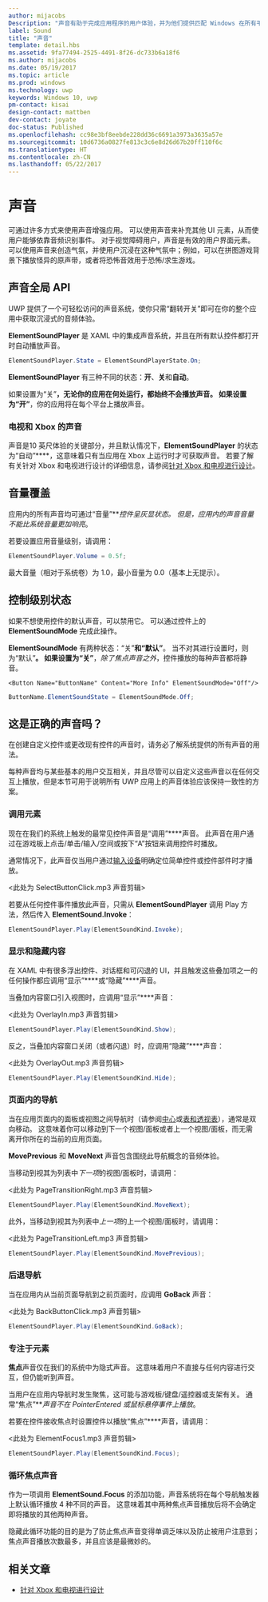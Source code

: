 ```yaml
---
author: mijacobs
Description: "声音有助于完成应用程序的用户体验，并为他们提供匹配 Windows 在所有平台上的外观的额外音频边缘。"
label: Sound
title: "声音"
template: detail.hbs
ms.assetid: 9fa77494-2525-4491-8f26-dc733b6a18f6
ms.author: mijacobs
ms.date: 05/19/2017
ms.topic: article
ms.prod: windows
ms.technology: uwp
keywords: Windows 10, uwp
pm-contact: kisai
design-contact: mattben
dev-contact: joyate
doc-status: Published
ms.openlocfilehash: cc98e3bf8eebde228dd36c6691a3973a3635a57e
ms.sourcegitcommit: 10d6736a0827fe813c3c6e8d26d67b20ff110f6c
ms.translationtype: HT
ms.contentlocale: zh-CN
ms.lasthandoff: 05/22/2017
---
```

# <a name="sound"></a>声音

<link rel="stylesheet" href="https://az835927.vo.msecnd.net/sites/uwp/Resources/css/custom.css"> 

可通过许多方式来使用声音增强应用。 可以使用声音来补充其他 UI 元素，从而使用户能够依靠音频识别事件。 对于视觉障碍用户，声音是有效的用户界面元素。 可以使用声音来创造气氛，并使用户沉浸在这种气氛中；例如，可以在拼图游戏背景下播放怪异的原声带，或者将恐怖音效用于恐怖/求生游戏。

## <a name="sound-global-api"></a>声音全局 API

UWP 提供了一个可轻松访问的声音系统，使你只需“翻转开关”即可在你的整个应用中获取沉浸式的音频体验。

**ElementSoundPlayer** 是 XAML 中的集成声音系统，并且在所有默认控件都打开时自动播放声音。
```C#
ElementSoundPlayer.State = ElementSoundPlayerState.On;
```
**ElementSoundPlayer** 有三种不同的状态：**开**、**关**和**自动**。

如果设置为“关”****，无论你的应用在何处运行，都始终不会播放声音。 如果设置为“开”****，你的应用将在每个平台上播放声音。

### <a name="sound-for-tv-and-xbox"></a>电视和 Xbox 的声音

声音是10 英尺体验的关键部分，并且默认情况下，**ElementSoundPlayer** 的状态为“自动”****，这意味着只有当应用在 Xbox 上运行时才可获取声音。
若要了解有关针对 Xbox 和电视进行设计的详细信息，请参阅[针对 Xbox 和电视进行设计](http://go.microsoft.com/fwlink/?LinkId=760736)。

## <a name="sound-volume-override"></a>音量覆盖

应用内的所有声音均可通过“音量”****控件呈灰显状态。 但是，应用内的声音音量不能*比系统音量更加响亮*。

若要设置应用音量级别，请调用：
```C#
ElementSoundPlayer.Volume = 0.5f;
```
最大音量（相对于系统卷）为 1.0，最小音量为 0.0（基本上无提示）。

## <a name="control-level-state"></a>控制级别状态

如果不想使用控件的默认声音，可以禁用它。 可以通过控件上的 **ElementSoundMode** 完成此操作。

**ElementSoundMode** 有两种状态：“关”****和“默认”****。 当不对其进行设置时，则为“默认”****。 如果设置为“关”****，*除了焦点声音之外*，控件播放的每种声音都将静音。

```XAML
<Button Name="ButtonName" Content="More Info" ElementSoundMode="Off"/>
```

```C#
ButtonName.ElementSoundState = ElementSoundMode.Off;
```

## <a name="is-this-the-right-sound"></a>这是正确的声音吗？

在创建自定义控件或更改现有控件的声音时，请务必了解系统提供的所有声音的用法。

每种声音均与某些基本的用户交互相关，并且尽管可以自定义这些声音以在任何交互上播放，但是本节可用于说明所有 UWP 应用上的声音体验应该保持一致性的方案。

### <a name="invoking-an-element"></a>调用元素

现在在我们的系统上触发的最常见控件声音是“调用”****声音。 此声音在用户通过在游戏板上点击/单击/输入/空间或按下“A”按钮来调用控件时播放。

通常情况下，此声音仅当用户通过[输入设备](../input-and-devices/input-primer.md)明确定位简单控件或控件部件时才播放。

&lt;此处为 SelectButtonClick.mp3 声音剪辑&gt;

若要从任何控件事件播放此声音，只需从 **ElementSoundPlayer** 调用 Play 方法，然后传入 **ElementSound.Invoke**：
```C#
ElementSoundPlayer.Play(ElementSoundKind.Invoke);
```

### <a name="showing--hiding-content"></a>显示和隐藏内容

在 XAML 中有很多浮出控件、对话框和可闪退的 UI，并且触发这些叠加项之一的任何操作都应调用“显示”****或“隐藏”****声音。

当叠加内容窗口引入视图时，应调用“显示”****声音：

&lt;此处为 OverlayIn.mp3 声音剪辑&gt;

```C#
ElementSoundPlayer.Play(ElementSoundKind.Show);
```
反之，当叠加内容窗口关闭（或者闪退）时，应调用“隐藏”****声音：

&lt;此处为 OverlayOut.mp3 声音剪辑&gt;

```C#
ElementSoundPlayer.Play(ElementSoundKind.Hide);
```
### <a name="navigation-within-a-page"></a>页面内的导航

当在应用页面内的面板或视图之间导航时（请参阅[中心](../controls-and-patterns/hub.md)或[表和透视表](../controls-and-patterns/tabs-pivot.md)），通常是双向移动。 这意味着你可以移动到下一个视图/面板或者上一个视图/面板，而无需离开你所在的当前的应用页面。

**MovePrevious** 和 **MoveNext** 声音包含围绕此导航概念的音频体验。

当移动到视其为列表中*下一项*的视图/面板时，请调用：

&lt;此处为 PageTransitionRight.mp3 声音剪辑&gt;

```C#
ElementSoundPlayer.Play(ElementSoundKind.MoveNext);
```
此外，当移动到视其为列表中*上一项*的上一个视图/面板时，请调用：

&lt;此处为 PageTransitionLeft.mp3 声音剪辑&gt;

```C#
ElementSoundPlayer.Play(ElementSoundKind.MovePrevious);
```
### <a name="back-navigation"></a>后退导航

当在应用内从当前页面导航到之前页面时，应调用 **GoBack** 声音：

&lt;此处为 BackButtonClick.mp3 声音剪辑&gt;

```C#
ElementSoundPlayer.Play(ElementSoundKind.GoBack);
```
### <a name="focusing-on-an-element"></a>专注于元素

**焦点**声音仅在我们的系统中为隐式声音。 这意味着用户不直接与任何内容进行交互，但仍能听到声音。

当用户在应用内导航时发生聚焦，这可能与游戏板/键盘/遥控器或支架有关。 通常“焦点”****声音*不在 PointerEntered 或鼠标悬停事件上播放*。

若要在控件接收焦点时设置控件以播放“焦点”****声音，请调用：

&lt;此处为 ElementFocus1.mp3 声音剪辑&gt;

```C#
ElementSoundPlayer.Play(ElementSoundKind.Focus);
```
### <a name="cycling-focus-sounds"></a>循环焦点声音

作为一项调用 **ElementSound.Focus** 的添加功能，声音系统将在每个导航触发器上默认循环播放 4 种不同的声音。 这意味着其中两种焦点声音播放后将不会确定即将播放的其他两种声音。

隐藏此循环功能的目的是为了防止焦点声音变得单调乏味以及防止被用户注意到；焦点声音播放次数最多，并且应该是最微妙的。

## <a name="related-articles"></a>相关文章

* [针对 Xbox 和电视进行设计](http://go.microsoft.com/fwlink/?LinkId=760736)
